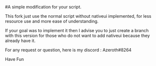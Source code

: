 #A simple modification for your script.

This fork just use the normal script without nativeui implemented, for less resource use and more ease of understanding.

If your goal was to implement it then I advise you to just create a branch with this version for those who do not want to add nativeui because they already have it.

For any request or question, here is my discord : Azeroth#8264

Have Fun
